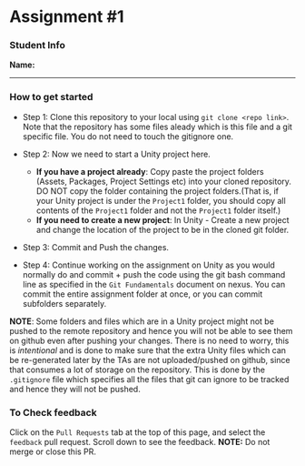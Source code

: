 # Assignment #1

### Student Info
**Name:**

------

### How to get started

- Step 1: Clone this repository to your local using `git clone <repo link>`. Note that the repository has some files aleady which is this file and a git specific file. You do not need to touch the gitignore one. 
- Step 2: Now we need to start a Unity project here. 
  - **If you have a project already**: Copy paste the project folders (Assets, Packages, Project Settings etc) into your cloned repository. DO NOT copy the folder containing the project folders.(That is, if your Unity project is under the `Project1` folder, you should copy all contents of the `Project1` folder and not the `Project1` folder itself.)
  - **If you need to create a new project**: In Unity - Create a new project and change the location of the project to be in the cloned git folder. 

- Step 3: Commit and Push the changes. 

- Step 4: Continue working on the assignment on Unity as you would normally do and commit + push the code using the git bash command line as specified in the `Git Fundamentals` document on nexus. You can commit the entire assignment folder at once, or you can commit subfolders separately. 

**NOTE**: Some folders and files which are in a Unity project might not be pushed to the remote repository and hence you will not be able to see them on github even after pushing your changes. There is no need to worry, this is *intentional* and is done to make sure that the extra Unity files which can be re-generated later by the TAs are not uploaded/pushed on github, since that consumes a lot of storage on the repository. This is done by the `.gitignore` file which specifies all the files that git can ignore to be tracked and hence they will not be pushed.

### To Check feedback

Click on the `Pull Requests` tab at the top of this page, and select the `feedback` pull request. Scroll down to see the feedback. **NOTE:** Do not merge or close this PR.
